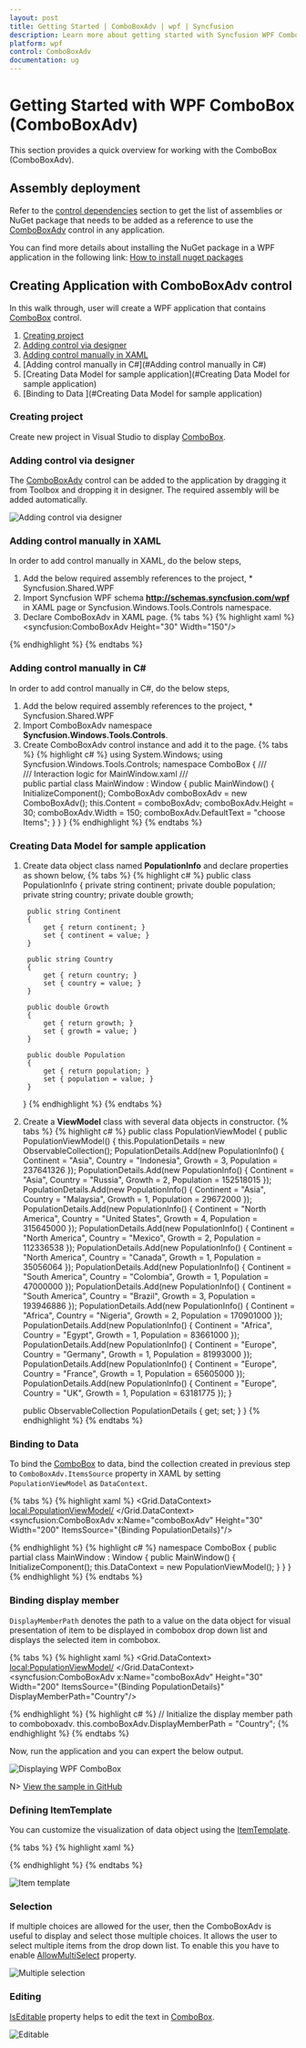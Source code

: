 ```yaml
---
layout: post
title: Getting Started | ComboBoxAdv | wpf | Syncfusion
description: Learn more about getting started with Syncfusion WPF ComboBox (ComboBoxAdv) and more details about the control features.
platform: wpf
control: ComboBoxAdv
documentation: ug
---
```

# Getting Started with WPF ComboBox (ComboBoxAdv)
This section provides a quick overview for working with the ComboBox (ComboBoxAdv).

## Assembly deployment
Refer to the [control dependencies](https://help.syncfusion.com/wpf/control-dependencies#comboboxadv) section to get the list of assemblies or NuGet package that needs to be added as a reference to use the [ComboBoxAdv](https://help.syncfusion.com/cr/wpf/Syncfusion.Shared.Wpf~Syncfusion.Windows.Tools.Controls.ComboBoxAdv.html) control in any application.

You can find more details about installing the NuGet package in a WPF application in the following link:
[How to install nuget packages](https://help.syncfusion.com/wpf/nuget-packages)

## Creating Application with ComboBoxAdv control
In this walk through, user will create a WPF application that contains [ComboBox](https://help.syncfusion.com/cr/wpf/Syncfusion.Shared.Wpf~Syncfusion.Windows.Tools.Controls.ComboBoxAdv.html) control.
1. [Creating project](#Creating-the-project)
2. [Adding control via designer](#Adding-control-via-designer)
3. [Adding control manually in XAML](#Adding-control-manually-in-XAML)
4. [Adding control manually in C#](#Adding control manually in C#)
5. [Creating Data Model for sample application](#Creating Data Model for sample application)
6. [Binding to Data ](#Creating Data Model for sample application)

### Creating project 
Create new project in Visual Studio to display [ComboBox](https://help.syncfusion.com/cr/wpf/Syncfusion.Shared.Wpf~Syncfusion.Windows.Tools.Controls.ComboBoxAdv.html).

### Adding control via designer
The [ComboBoxAdv](https://help.syncfusion.com/cr/wpf/Syncfusion.Shared.Wpf~Syncfusion.Windows.Tools.Controls.ComboBoxAdv.html) control can be added to the application by dragging it from Toolbox and dropping it in designer. The required assembly will be added automatically.

![Adding control via designer](Getting-Started_images/ComboBoxAdv_img2.png)

### Adding control manually in XAML
In order to add control manually in XAML, do the below steps,
1. Add the below required assembly references to the project,
           * Syncfusion.Shared.WPF
2.  Import Syncfusion WPF schema **http://schemas.syncfusion.com/wpf** in XAML page or Syncfusion.Windows.Tools.Controls namespace.
3. Declare ComboBoxAdv in XAML page.
{% tabs %}
{% highlight xaml %}
<Window
        xmlns="http://schemas.microsoft.com/winfx/2006/xaml/presentation"
        xmlns:x="http://schemas.microsoft.com/winfx/2006/xaml"
        xmlns:d="http://schemas.microsoft.com/expression/blend/2008"
        xmlns:mc="http://schemas.openxmlformats.org/markup-compatibility/2006"
        xmlns:local="clr-namespace:GettingStartedComboBox"
        xmlns:syncfusion="http://schemas.syncfusion.com/wpf" x:Class="GettingStartedComboBox.MainWindow"
        mc:Ignorable="d"
        Title="MainWindow" Height="450" Width="800">
    <Grid>
        <syncfusion:ComboBoxAdv Height="30" Width="150"/>
    </Grid>
</Window>
{% endhighlight %}
{% endtabs %}

### Adding control manually in C#
In order to add control manually in C#, do the below steps,

1. Add the below required assembly references to the project,
           * Syncfusion.Shared.WPF
2. Import ComboBoxAdv namespace **Syncfusion.Windows.Tools.Controls**.
3. Create ComboBoxAdv control instance and add it to the page.
{% tabs %}
{% highlight c# %}
using System.Windows;
using Syncfusion.Windows.Tools.Controls;
namespace ComboBox
{
    /// <summary>
    /// Interaction logic for MainWindow.xaml
    /// </summary>
    public partial class MainWindow : Window
    {
        public MainWindow()
        {
            InitializeComponent();
            ComboBoxAdv comboBoxAdv = new ComboBoxAdv();
            this.Content = comboBoxAdv;
            comboBoxAdv.Height = 30;
            comboBoxAdv.Width = 150;
            comboBoxAdv.DefaultText = "choose Items";
        }
    }
}
{% endhighlight %}
{% endtabs %}

### Creating Data Model for sample application
1. Create data object class named **PopulationInfo** and declare properties as shown below,
{% tabs %}
{% highlight c# %}
 public class PopulationInfo
    {
        private string continent;
        private double population;
        private string country;
        private double growth;

        public string Continent
        {
            get { return continent; }
            set { continent = value; }
        }

        public string Country
        {
            get { return country; }
            set { country = value; }
        }

        public double Growth
        {
            get { return growth; }
            set { growth = value; }
        }

        public double Population
        {
            get { return population; }
            set { population = value; }
        }
    }
{% endhighlight %}
{% endtabs %}

2. Create a **ViewModel** class with several data objects in constructor.
{% tabs %} 
{% highlight c# %}
public class PopulationViewModel
{
     public PopulationViewModel()
     {
         this.PopulationDetails = new ObservableCollection<PopulationInfo>();
         PopulationDetails.Add(new PopulationInfo() { Continent = "Asia", Country = "Indonesia", Growth = 3, Population = 237641326 });
         PopulationDetails.Add(new PopulationInfo() { Continent = "Asia", Country = "Russia", Growth = 2, Population = 152518015 });
         PopulationDetails.Add(new PopulationInfo() { Continent = "Asia", Country = "Malaysia", Growth = 1, Population = 29672000 });
         PopulationDetails.Add(new PopulationInfo() { Continent = "North America", Country = "United States", Growth = 4, Population = 315645000 });
         PopulationDetails.Add(new PopulationInfo() { Continent = "North America", Country = "Mexico", Growth = 2, Population = 112336538 });
         PopulationDetails.Add(new PopulationInfo() { Continent = "North America", Country = "Canada", Growth = 1, Population = 35056064 });
         PopulationDetails.Add(new PopulationInfo() { Continent = "South America", Country = "Colombia", Growth = 1, Population = 47000000 });
         PopulationDetails.Add(new PopulationInfo() { Continent = "South America", Country = "Brazil", Growth = 3, Population = 193946886 });
         PopulationDetails.Add(new PopulationInfo() { Continent = "Africa", Country = "Nigeria", Growth = 2, Population = 170901000 });
         PopulationDetails.Add(new PopulationInfo() { Continent = "Africa", Country = "Egypt", Growth = 1, Population = 83661000 });
         PopulationDetails.Add(new PopulationInfo() { Continent = "Europe", Country = "Germany", Growth = 1, Population = 81993000 });
         PopulationDetails.Add(new PopulationInfo() { Continent = "Europe", Country = "France", Growth = 1, Population = 65605000 });
         PopulationDetails.Add(new PopulationInfo() { Continent = "Europe", Country = "UK", Growth = 1, Population = 63181775 });
     }

     public ObservableCollection<PopulationInfo> PopulationDetails
     {
         get;
         set;
     }
}
{% endhighlight %}
{% endtabs %}

### Binding to Data 
To bind the [ComboBox](https://help.syncfusion.com/cr/wpf/Syncfusion.Shared.Wpf~Syncfusion.Windows.Tools.Controls.ComboBoxAdv.html) to data, bind the collection created in previous step to `ComboBoxAdv.ItemsSource` property in XAML by setting `PopulationViewModel` as `DataContext`.

{% tabs %}
{% highlight xaml %}
<Window
        xmlns="http://schemas.microsoft.com/winfx/2006/xaml/presentation"
        xmlns:x="http://schemas.microsoft.com/winfx/2006/xaml"
        xmlns:d="http://schemas.microsoft.com/expression/blend/2008"
        xmlns:mc="http://schemas.openxmlformats.org/markup-compatibility/2006"
        xmlns:local="clr-namespace:GettingStartedComboBox"
        xmlns:syncfusion="http://schemas.syncfusion.com/wpf" x:Class="GettingStartedComboBox.MainWindow"
        mc:Ignorable="d"
        Title="MainWindow" Height="450" Width="800">
    <Grid>
        <Grid.DataContext>
            <local:PopulationViewModel/>
        </Grid.DataContext>
        <syncfusion:ComboBoxAdv x:Name="comboBoxAdv" Height="30" Width="200" ItemsSource="{Binding PopulationDetails}"/>
    </Grid>
</Window>

{% endhighlight %}
{% highlight c# %}
namespace ComboBox
{
    public partial class MainWindow : Window
    {
        public MainWindow()
        {
            InitializeComponent();
            this.DataContext = new PopulationViewModel();
        }
    }
}
{% endhighlight %}
{% endtabs %}

### Binding display member

`DisplayMemberPath` denotes the path to a value on the data object for visual presentation of item to be displayed in combobox drop down list and displays the selected item in combobox.

{% tabs %}
{% highlight xaml %}
<Grid>
    <Grid.DataContext>
        <local:PopulationViewModel/>
    </Grid.DataContext>
    <syncfusion:ComboBoxAdv x:Name="comboBoxAdv" Height="30" Width="200" ItemsSource="{Binding PopulationDetails}" DisplayMemberPath="Country"/>
</Grid>

{% endhighlight %}
{% highlight c# %}
// Initialize the display member path to comboboxadv.
this.comboBoxAdv.DisplayMemberPath = "Country";
{% endhighlight %}
{% endtabs %}

Now, run the application and you can expert the below output.

![Displaying WPF ComboBox](Getting-Started_images/ComboBoxAdv_img3.png)

N> [View the sample in GitHub](https://github.com/SyncfusionExamples/bind-the-data-to-comboboxadv)

### Defining ItemTemplate

You can customize the visualization of data object using the [ItemTemplate](https://docs.microsoft.com/en-us/dotnet/api/system.windows.controls.itemscontrol.itemtemplate?view=netframework-4.8).

{% tabs %}
{% highlight xaml %}

<Grid>
    <Grid.DataContext>
        <local:PopulationViewModel/>
    </Grid.DataContext>
    <syncfusion:ComboBoxAdv x:Name="comboBoxAdv" Height="30" Width="200" ItemsSource="{Binding PopulationDetails}">
      <syncfusion:ComboBoxAdv.ItemTemplate>
        <DataTemplate>
            <StackPanel Orientation="Horizontal">
                <TextBlock Text="{Binding Country}"/>
                <TextBlock Text=" - "/>
                <TextBlock Text="{Binding Continent}"/>
            </StackPanel>
        </DataTemplate>
      </syncfusion:ComboBoxAdv.ItemTemplate>
    </syncfusion:ComboBoxAdv>
</Grid>


{% endhighlight %}
{% endtabs %}

![Item template](Getting-Started_images/ComboBoxAdv_img4.png)

### Selection
If multiple choices are allowed for the user, then the ComboBoxAdv is useful to display and select those multiple choices. It allows the user to select multiple items from the drop down list. To enable this you have to enable [AllowMultiSelect](https://help.syncfusion.com/cr/wpf/Syncfusion.Shared.Wpf~Syncfusion.Windows.Tools.Controls.ComboBoxAdv~AllowMultiSelect.html) property. 

<Grid>
    <Grid.DataContext>
        <local:PopulationViewModel/>
    </Grid.DataContext>
    <syncfusion:ComboBoxAdv x:Name="comboBoxAdv" Height="30" Width="200" ItemsSource="{Binding PopulationDetails}" DisplayMemberPath="Country" AllowMultiSelect="True">
    </syncfusion:ComboBoxAdv>
</Grid>


![Multiple selection](Getting-Started_images/ComboBoxAdv_img5.png)

### Editing
[IsEditable](https://help.syncfusion.com/cr/wpf/Syncfusion.Shared.Wpf~Syncfusion.Windows.Tools.Controls.ComboBoxAdv~IsEditable.html) property helps to edit the text in [ComboBox](https://help.syncfusion.com/cr/wpf/Syncfusion.Shared.Wpf~Syncfusion.Windows.Tools.Controls.ComboBoxAdv.html).

![Editable](Getting-Started_images/ComboBoxAdv_img6.png)
